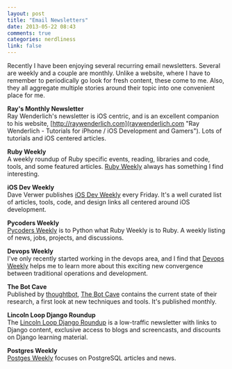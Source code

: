 ```yaml
---
layout: post
title: "Email Newsletters"
date: 2013-05-22 08:43
comments: true
categories: nerdliness
link: false
---
```

Recently I have been enjoying several recurring email newsletters. Several are weekly and a couple are monthly. Unlike a website, where I have to remember to periodically go look for fresh content, these come to me. Also, they all aggregate multiple stories around their topic into one convenient place for me.

**Ray's Monthly Newsletter**  
Ray Wenderlich's newsletter is iOS centric, and is an excellent companion to his website, [http://raywenderlich.com](raywenderlich.com  "Ray Wenderlich - Tutorials for iPhone / iOS Development and Gamers"). Lots of tutorials and iOS centered articles.

**Ruby Weekly**  
A weekly roundup of Ruby specific events, reading, libraries and code, tools, and some featured articles. [Ruby Weekly](http://rubyweekly.com "Ruby Weekly") always has something I find interesting.

**iOS Dev Weekly**  
Dave Verwer publishes [iOS Dev Weekly](http://iosdevweekly.com "iOS Dev Weekly") every Friday. It's a well curated list of articles, tools, code, and design links all centered around iOS development.

**Pycoders Weekly**  
[Pycoders Weekly](http://www.pycoders.com "Pycoder's Weekly") is to Python what Ruby Weekly is to Ruby. A weekly listing of news, jobs, projects, and discussions.

**Devops Weekly**  
I've only recently started working in the devops area, and I find that [Devops Weekly](http://devopsweekly.com "Devops Weekly") helps me to learn more about this exciting new convergence between traditional operations and development.

**The Bot Cave**  
Published by [thoughtbot](http://thoughtbot.com "thoughtbot"), [The Bot Cave](http://tinyletter.com/thoughtbot "the bot cave") contains the current state of their research, a first look at new techniques and tools. It's published monthly.

**Lincoln Loop Django Roundup**  
The [Lincoln Loop Django Roundup](http://lincolnloop.com/launchpad/ "Django Roundup") is a low-traffic newsletter with links to Django content, exclusive access to blogs and screencasts, and discounts on Django learning material. 

**Postgres Weekly**  
[Postges Weekly](http://postgresweekly.com "Postgres Weekly") focuses on PostgreSQL articles and news. 
